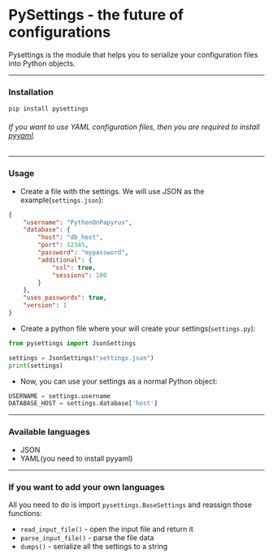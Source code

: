 # PySettings - the future of configurations

Pysettings is the module that helps you to serialize your configuration files into Python objects.

------------------------------------
### Installation
`pip install pysettings`
###### If you want to use YAML configuration files, then you are required to install [pyyaml](https://github.com/yaml/pyyaml).

------------------------------------
### Usage
- Create a file with the settings. We will use JSON as the example(`settings.json`):
````json
{
    "username": "PythonOnPapyrus",
    "database": {
        "host": "db_host",
        "port": 12345,
        "password": "mypassword",
        "additional": {
            "ssl": true,
            "sessions": 100
        }
    },
    "uses_passwords": true,
    "version": 1
}
````
- Create a python file where your will create your settings(`settings.py`):
````python
from pysettings import JsonSettings

settings = JsonSettings("settings.json")
print(settings)
````
- Now, you can use your settings as a normal Python object:
````python
USERNAME = settings.username
DATABASE_HOST = settings.database['host']
````

------------------------------------
### Available languages
- JSON
- YAML(you need to install pyyaml)


------------------------------------
### If you want to add your own languages
All you need to do is import `pysettings.BaseSettings` and
reassign those functions:
- `read_input_file()` - open the input file and return it
- `parse_input_file()` - parse the file data
- `dumps()` - serialize all the settings to a string
